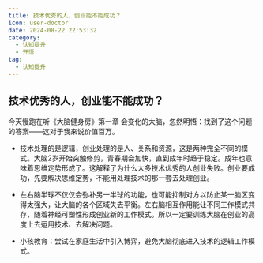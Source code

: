 ```yaml
---
title: 技术优秀的人，创业能不能成功？
icon: user-doctor
date: 2024-08-22 22:53:32
category:
  - 认知提升
  - 开悟
tag:
  - 认知提升
---
```


## 技术优秀的人，创业能不能成功？

今天慢跑在听《大脑健身房》第一章 会变化的大脑，忽然明悟：找到了这个问题的答案——这对于我来说价值百万。

- 技术处理的是逻辑，创业处理的是人、关系和资源，这是两种完全不同的模式。大脑2岁开始突触修剪，青春期会加快，直到成年时趋于稳定。成年也意味着思维定势形成了。这解释了为什么大多技术优秀的人创业失败。创业要成功，先要解决思维定势，不能用处理技术的那一套去处理创业。

- 左右脑半球不仅仅会弥补另一半球的功能，也可能抑制对方以防止某一脑区变得太强大，让大脑的各个区域失去平衡。左右脑相互作用能让不同工作模式共存，随着神经可塑性形成创业新的工作模式。所以一定要训练大脑在创业的高度上去运用技术、去解决问题。

- 小孩教育：尝试在家庭生活中引入博弈，避免大脑彻底进入技术的逻辑工作模式。
